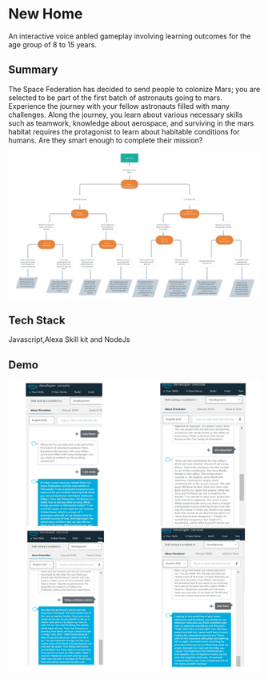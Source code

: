 
# New Home

An interactive voice anbled gameplay involving learning outcomes for the age group of 8 to 15 years.



## Summary
The Space Federation has decided to send people to colonize Mars; you are selected to be part of the first batch of astronauts going to mars. Experience the journey with your fellow astronauts filled with many challenges. Along the journey, you learn about various necessary skills such as teamwork, knowledge about aerospace, and surviving in the mars habitat requires the protagonist to learn about habitable conditions for humans. Are they smart enough to complete their mission?



![App Screenshot](https://github.com/bhuvan10/a-new-home/blob/main/Screenshot%202023-06-19%20111011.png)


## Tech Stack

Javascript,Alexa Skill kit and NodeJs


## Demo

![App Screenshot](https://github.com/bhuvan10/a-new-home/blob/main/gameplay.png)

